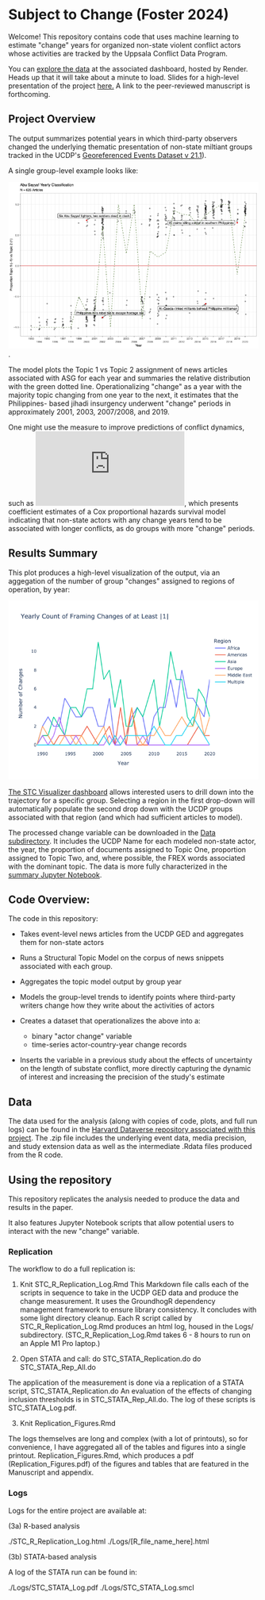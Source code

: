 # Subject to Change (Foster 2024)

Welcome! This repository contains code that uses machine learning to estimate "change" years for organized non-state violent conflict actors whose activities are tracked by the Uppsala Conflict Data Program.

You can [explore the data](https://stc-visualizer.onrender.com) at the associated dashboard, hosted by Render. Heads up that it will take about a minute to load.
Slides for a high-level presentation of the project [here.](https://github.com/margaretfoster/slides/blob/main/Foster-TargetRWETalk_2024.pdf)
A link to the peer-reviewed manuscript is forthcoming.
## Project Overview

The output summarizes potential years in which third-party observers changed the underlying thematic presentation of non-state miltiant groups tracked in the UCDP's [Georeferenced Events Dataset v 21.1](https://ucdp.uu.se/downloads/olddw.html)).

A single group-level example looks like: 

![Activity modeling for Abu Sayyaf](https://github.com/margaretfoster/SubjectToChange/blob/master/images/annotedAbuSayyaf.png).

The model plots the Topic 1 vs Topic 2 assignment of news articles associated with ASG for each year and summaries the relative distribution with the green dotted line. Operationalizing "change" as a year with the majority topic changing from one year to the next, it estimates that the Philippines- based jihadi insurgency underwent "change" periods in approximately 2001, 2003, 2007/2008, and 2019.

One might use the measure to improve predictions of conflict dynamics, such as ![in this model](https://github.com/margaretfoster/SubjectToChange/blob/master/images/TerminationCoefPlotExtUp.pdf), which presents coefficient estimates of a Cox proportional hazards survival model indicating that non-state actors with any change years tend to be associated with longer conflicts, as do groups with more "change" periods.

## Results Summary

This plot produces a high-level visualization of the output, via an aggegation of the number of group "changes" assigned to regions of operation, by year:

![yearly count](https://github.com/margaretfoster/SubjectToChange/blob/master/images/fig_regional_count.png)

[The STC Visualizer dashboard](https://stc-visualizer.onrender.com/) allows interested users to drill down into the trajectory for a specific group. Selecting a region in the first drop-down will automatically populate the second drop down with the UCDP groups associated with that region (and which had sufficient articles to model).

The processed change variable can be downloaded in the [Data subdirectory](./data/group_years_regions.csv/). It includes the UCDP Name for each modeled non-state actor, the year, the proportion of documents assigned to Topic One, proportion assigned to Topic Two, and, where possible, the FREX words associated with the dominant topic.  The data is more fully characterized in the [summary Jupyter Notebook](https://github.com/margaretfoster/SubjectToChange/blob/master/07_Introductory_Viz.ipynb).

## Code Overview:

The code in this repository:

- Takes event-level news articles from the UCDP GED and aggregates them for non-state actors
- Runs a Structural Topic Model on the corpus of news snippets associated with each group.
- Aggregates the topic model output by group year
- Models the group-level trends to identify points where third-party writers change how they write about the activities of actors
- Creates a dataset that operationalizes the above into a:
    - binary "actor change" variable
    - time-series actor-country-year change records

- Inserts the variable in a previous study about the effects of uncertainty on the length of substate conflict, more directly capturing the dynamic of interest and increasing the precision of the study's estimate

## Data

The data used for the analysis (along with copies of code, plots, and full run logs) can be found in the [Harvard Dataverse repository associated with this project](https://dataverse.harvard.edu/dataset.xhtml?persistentId=doi%3A10.7910%2FDVN%2F1HNSZR). The .zip file includes the underlying event data, media precision, and study extension data as well as the intermediate .Rdata files produced from the R code.

## Using the repository

This repository replicates the analysis needed to produce the data and results in the paper.

It also features Jupyter Notebook scripts that allow potential users to interact with the new "change" variable. 

### Replication
The workflow to do a full replication is:

1) Knit STC_R_Replication_Log.Rmd
This Markdown file calls each of the scripts in sequence to take in the UCDP GED data and produce the change measurement. It uses the GroundhogR dependency management framework to ensure library consistency. It concludes with some light directory cleanup.  Each R script called by STC_R_Replication_Log.Rmd produces an html log, housed in the Logs/ subdirectory. (STC_R_Replication_Log.Rmd takes 6 - 8 hours to run on an Apple M1 Pro laptop.)
  
2) Open STATA and call:
do STC_STATA_Replication.do
do STC_STATA_Rep_All.do

The application of the measurement is done via a replication of a STATA script, STC_STATA_Replication.do
An evaluation of the effects of changing inclusion thresholds is in STC_STATA_Rep_All.do. The log of these scripts is STC_STATA_Log.pdf.

3) Knit Replication_Figures.Rmd

The logs themselves are long and complex (with a lot of printouts), so for convenience, I have aggregated all of the tables and figures into a single printout.
Replication_Figures.Rmd, which produces a pdf (Replication_Figures.pdf) of the figures and tables that are featured in the Manuscript and appendix.

### Logs
Logs for the entire project are available at:

(3a) R-based analysis

./STC_R_Replication_Log.html
./Logs/[R_file_name_here].html 

(3b) STATA-based analysis

A log of the STATA run can be found in:

./Logs/STC_STATA_Log.pdf
./Logs/STC_STATA_Log.smcl



 
